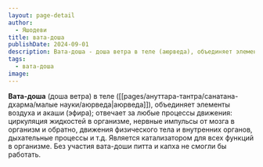 ```yaml
---
layout: page-detail
author:
  - Яшодеви
title: вата-доша
publishDate: 2024-09-01
description: Вата-доша - доша ветра в теле (аюрведа), объединяет элементы воздуха и акаши (эфира); отвечает за любые процессы движения циркуляция жидкостей в организме, нервные импульсы от мозга в организм и обратно, движения физического тела и внутренних органов, дыхательные процессы и т.д.
tags:
  - вата-доша
image:
---
```

**Вата-доша** (доша ветра) в теле ([[pages/ануттара-тантра/санатана-дхарма/малые науки/аюрведа|аюрведа]]), объединяет элементы воздуха и акаши (эфира); отвечает за любые процессы движения: циркуляция жидкостей в организме, нервные импульсы от мозга в организм и обратно, движения физического тела и внутренних органов, дыхательные процессы и т.д. Является катализатором для всех функций в организме. Без участия вата-доши питта и капха не смогли бы работать.

